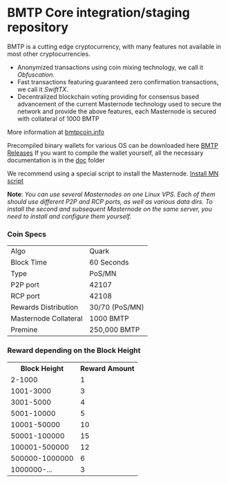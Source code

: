 BMTP Core integration/staging repository
=====================================


BMTP is a cutting edge cryptocurrency, with many features not available in most other cryptocurrencies.
- Anonymized transactions using coin mixing technology, we call it _Obfuscation_.
- Fast transactions featuring guaranteed zero confirmation transactions, we call it _SwiftTX_.
- Decentralized blockchain voting providing for consensus based advancement of the current Masternode
  technology used to secure the network and provide the above features, each Masternode is secured
  with collateral of 1000 BMTP


More information at [bmtpcoin.info](http://www.bmtpcoin.info)

Precompiled binary wallets for various OS can be downloaded here [BMTP Releases](https://github.com/bmtp-project/bmtp/releases)
If you want to compile the wallet yourself, all the necessary documentation is in the [doc](https://github.com/bmtp-project/bmtp/tree/master/doc) folder

We recommend using a special script to install the Masternode. [Install MN script](https://github.com/bmtp-project/bmtp-install)

**Note**: *You can use several Masternodes on one Linux VPS. Each of them should use different P2P and RCP ports, as well as various data dirs. To install the second and subsequent Masternode on the same server, you need to install and configure them yourself.*

### Coin Specs
<table>
<tr><td>Algo</td><td>Quark</td></tr>
<tr><td>Block Time</td><td>60 Seconds</td></tr>
<tr><td>Type</td><td>PoS/MN</td></tr>
<tr><td>P2P port</td><td>42107</td></tr>
<tr><td>RCP port</td><td>42108</td></tr>
<tr><td>Rewards Distribution</td><td>30/70 (PoS/MN)</td></tr>
<tr><td>Masternode Collateral</td><td>1000 BMTP</td></tr>
<tr><td>Premine</td><td>250,000 BMTP</td></tr>
</table>

### Reward depending on the Block Height

<table>
<tr><th>Block Height</th><th colspan=3>Reward Amount</th></tr>
<tr><td>2-1000</td><td>1</td></tr>
<tr><td>1001-3000</td><td>3</td></tr>
<tr><td>3001-5000</td><td>4</td></tr>
<tr><td>5001-10000</td><td>5</td></tr>
<tr><td>10001-50000</td><td>10</td></tr>
<tr><td>50001-100000</td><td>15</td></tr>
<tr><td>100001-500000</td><td>12</td></tr>
<tr><td>500000-1000000</td><td>6</td></tr>
<tr><td>1000000-...</td><td>3</td></tr>
</table>
